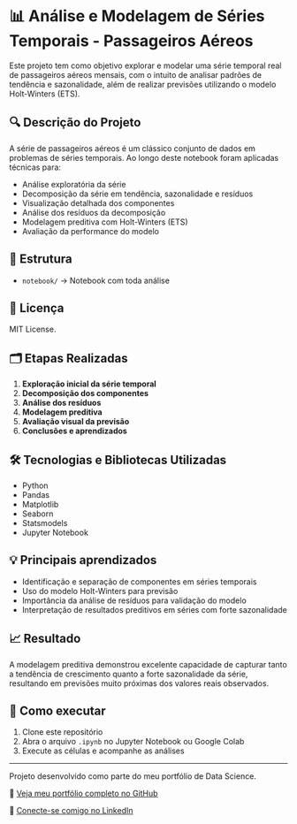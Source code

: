 # 📊 Análise e Modelagem de Séries Temporais - Passageiros Aéreos

Este projeto tem como objetivo explorar e modelar uma série temporal real de passageiros aéreos mensais, com o intuito de analisar padrões de tendência e sazonalidade, além de realizar previsões utilizando o modelo Holt-Winters (ETS).

## 🔍 Descrição do Projeto

A série de passageiros aéreos é um clássico conjunto de dados em problemas de séries temporais. Ao longo deste notebook foram aplicadas técnicas para:

- Análise exploratória da série
- Decomposição da série em tendência, sazonalidade e resíduos
- Visualização detalhada dos componentes
- Análise dos resíduos da decomposição
- Modelagem preditiva com Holt-Winters (ETS)
- Avaliação da performance do modelo

## 📁 Estrutura
- `notebook/` → Notebook com toda análise

## 📜 Licença
MIT License.

## 🗂️ Etapas Realizadas

1. **Exploração inicial da série temporal**
2. **Decomposição dos componentes**
3. **Análise dos resíduos**
4. **Modelagem preditiva**
5. **Avaliação visual da previsão**
6. **Conclusões e aprendizados**

## 🛠️ Tecnologias e Bibliotecas Utilizadas

- Python
- Pandas
- Matplotlib
- Seaborn
- Statsmodels
- Jupyter Notebook

## 💡 Principais aprendizados

- Identificação e separação de componentes em séries temporais
- Uso do modelo Holt-Winters para previsão
- Importância da análise de resíduos para validação do modelo
- Interpretação de resultados preditivos em séries com forte sazonalidade

## 📈 Resultado

A modelagem preditiva demonstrou excelente capacidade de capturar tanto a tendência de crescimento quanto a forte sazonalidade da série, resultando em previsões muito próximas dos valores reais observados.

## 🚀 Como executar

1. Clone este repositório
2. Abra o arquivo `.ipynb` no Jupyter Notebook ou Google Colab
3. Execute as células e acompanhe as análises

---

Projeto desenvolvido como parte do meu portfólio de Data Science.

📌 [Veja meu portfólio completo no GitHub](https://github.com/danielmvr/data-science-portfolio)

📌 [Conecte-se comigo no LinkedIn](https://www.linkedin.com/in/daniel-reis-833451304/)
